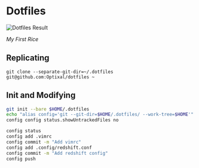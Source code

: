 # Dotfiles

![Dotfiles Result](https://user-images.githubusercontent.com/19287477/34462910-691ebb3e-ee88-11e7-8df4-ed444a483a5a.png)

*My First Rice*

## Replicating

`git clone --separate-git-dir=~/.dotfiles git@github.com:Optixal/dotfiles ~`

## Init and Modifying

```sh
git init --bare $HOME/.dotfiles
echo "alias config='git --git-dir=$HOME/.dotfiles/ --work-tree=$HOME'" >> ~/.bash_aliases && source ~/.bash_aliases
config config status.showUntrackedFiles no
```

```sh
config status
config add .vimrc
config commit -m "Add vimrc"
config add .config/redshift.conf
config commit -m "Add redshift config"
config push
```

